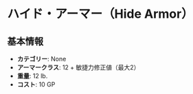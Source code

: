 # ハイド・アーマー（Hide Armor）

## 基本情報
- **カテゴリー**: None
- **アーマークラス**: 12 + 敏捷力修正値（最大2）
- **重量**: 12 lb.
- **コスト**: 10 GP
